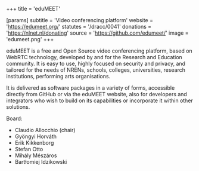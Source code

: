 +++
title = 'eduMEET'

[params]
    subtitle = 'Video conferencing platform'
    website = 'https://edumeet.org/'
    statutes = '/dracc/0041'
    donations = 'https://nlnet.nl/donating'
    source = 'https://github.com/edumeet/'
    image = 'edumeet.png'
+++

eduMEET is a free and Open Source video conferencing platform, based on WebRTC technology, developed by and for the Research and Education community. It is easy to use, highly focused on security and privacy, and tailored for the needs of NRENs, schools, colleges, universities, research institutions, performing arts organisations.

It is delivered as software packages in a variety of forms, accessible directly from GitHub or via the eduMEET website, also for developers and integrators who wish to build on its capabilities or incorporate it within other solutions.

Board:
 * Claudio Allocchio (chair)
 * Gyöngyi Horváth
 * Erik Kikkenborg
 * Stefan Otto
 * Mihály Mészáros
 * Bartłomiej Idzikowski
